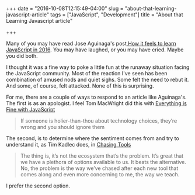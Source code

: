 +++
date = "2016-10-08T12:15:49-04:00"
slug = "about-that-learning-javascript-article"
tags = ["JavaScript", "Development"]
title = "About that Learning Javascript article"

+++

Many of you may have read Jose Aguinaga's
post,[How it feels to learn JavaScript in 2016](https://hackernoon.com/how-it-feels-to-learn-javascript-in-2016-d3a717dd577f#.3gse4qoix).
You may have laughed, or you may have cried. Maybe you did both.

I thought it was a fine way to poke a little fun at the runaway situation facing
the JavaScript community. Most of the reaction I've seen has been combination of
amused nods and quiet sighs. Some felt the need to rebut it. And some, of course,
felt attacked. None of this is surprising.

For me, there are a couple of ways to respond to an article like Aguinaga's. The
first is as an apologist. I feel Tom MacWright did this
with
[Everything is Fine with JavaScript](http://www.macwright.org/2016/10/04/everything-is-fine-with-javascript.html)

> If someone is holier-than-thou about technology choices, they’re wrong and you
> should ignore them

The second, is to determine where the sentiment comes from and try to understand it, as Tim Kadlec does, in [Chasing Tools](https://timkadlec.com/2016/10/chasing-tools/)

> The thing is, it’s not the ecosystem that’s the problem. It’s great that we
> have a plethora of options available to us. It beats the alternative. No, the
> problem is the way we’ve chased after each new tool that comes along and even
> more concerning to me, the way we teach.

I prefer the second option.
